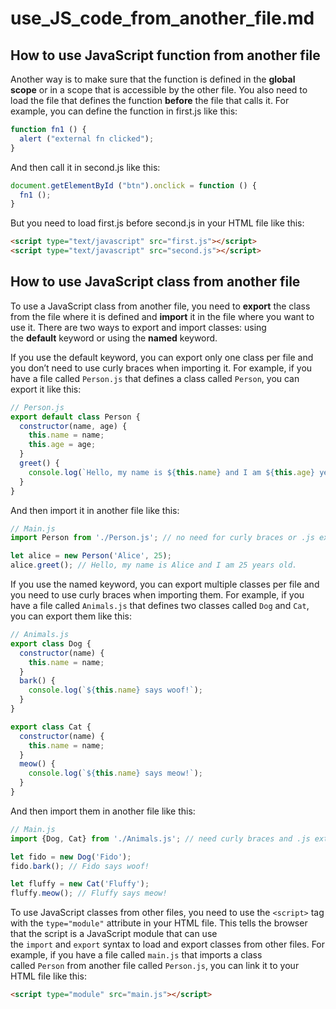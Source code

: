 # use_JS_code_from_another_file.md

## How to use JavaScript function from another file

Another way is to make sure that the function is defined in the **global scope** or in a scope that is accessible by the other file. You also need to load the file that defines the function **before** the file that calls it. For example, you can define the function in first.js like this:

```javascript
function fn1 () {
  alert ("external fn clicked");
}
```

And then call it in second.js like this:

```javascript
document.getElementById ("btn").onclick = function () {
  fn1 ();
}
```

But you need to load first.js before second.js in your HTML file like this:

```html
<script type="text/javascript" src="first.js"></script>
<script type="text/javascript" src="second.js"></script>
```

## How to use JavaScript class from another file

To use a JavaScript class from another file, you need to **export** the class from the file where it is defined and **import** it in the file where you want to use it. There are two ways to export and import classes: using the **default** keyword or using the **named** keyword.

If you use the default keyword, you can export only one class per file and you don’t need to use curly braces when importing it. For example, if you have a file called `Person.js` that defines a class called `Person`, you can export it like this:

```javascript
// Person.js
export default class Person {
  constructor(name, age) {
    this.name = name;
    this.age = age;
  }
  greet() {
    console.log(`Hello, my name is ${this.name} and I am ${this.age} years old.`);
  }
}
```

And then import it in another file like this:

```javascript
// Main.js
import Person from './Person.js'; // no need for curly braces or .js extension

let alice = new Person('Alice', 25);
alice.greet(); // Hello, my name is Alice and I am 25 years old.
```

If you use the named keyword, you can export multiple classes per file and you need to use curly braces when importing them. For example, if you have a file called `Animals.js` that defines two classes called `Dog` and `Cat`, you can export them like this:

```javascript
// Animals.js
export class Dog {
  constructor(name) {
    this.name = name;
  }
  bark() {
    console.log(`${this.name} says woof!`);
  }
}

export class Cat {
  constructor(name) {
    this.name = name;
  }
  meow() {
    console.log(`${this.name} says meow!`);
  }
}
```

And then import them in another file like this:

```javascript
// Main.js
import {Dog, Cat} from './Animals.js'; // need curly braces and .js extension

let fido = new Dog('Fido');
fido.bark(); // Fido says woof!

let fluffy = new Cat('Fluffy');
fluffy.meow(); // Fluffy says meow!
```

To use JavaScript classes from other files, you need to use the `<script>` tag with the `type="module"` attribute in your HTML file. This tells the browser that the script is a JavaScript module that can use the `import` and `export` syntax to load and export classes from other files. For example, if you have a file called `main.js` that imports a class called `Person` from another file called `Person.js`, you can link it to your HTML file like this:

```html
<script type="module" src="main.js"></script>
```
